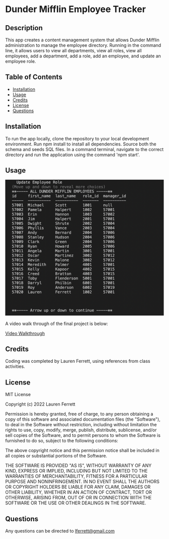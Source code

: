 # Dunder Mifflin Employee Tracker

## Description

This app creates a content management system that allows Dunder Mifflin administration to manage the employee directory. Running in the command line, it allows users to view all departments, view all roles, view all employees, add a department, add a role, add an employee, and update an employee role. 

## Table of Contents

- [Installation](#installation)
- [Usage](#usage)
- [Credits](#credits)
- [License](#license)
- [Questions](#questions)

## Installation

To run the app locally, clone the repository to your local development environment. Run npm install to install all dependencies. Source both the schema and seeds SQL files. In a command terminal, navigate to the correct directory and run the application using the command 'npm start'.

## Usage

![Screenshot of Final Code](./assets/employeeTracker_screenshot.png)

A video walk through of the final project is below:

[Video Walkthrough](https://drive.google.com/file/d/1_EW5BJspHMWlEKekBMs8exYUDGV6ylAx/view?usp=sharing)

## Credits

Coding was completed by Lauren Ferrett, using references from class activities.

## License

MIT License

Copyright (c) 2022 Lauren Ferrett

Permission is hereby granted, free of charge, to any person obtaining a copy
of this software and associated documentation files (the "Software"), to deal
in the Software without restriction, including without limitation the rights
to use, copy, modify, merge, publish, distribute, sublicense, and/or sell
copies of the Software, and to permit persons to whom the Software is
furnished to do so, subject to the following conditions:

The above copyright notice and this permission notice shall be included in all
copies or substantial portions of the Software.

THE SOFTWARE IS PROVIDED "AS IS", WITHOUT WARRANTY OF ANY KIND, EXPRESS OR
IMPLIED, INCLUDING BUT NOT LIMITED TO THE WARRANTIES OF MERCHANTABILITY,
FITNESS FOR A PARTICULAR PURPOSE AND NONINFRINGEMENT. IN NO EVENT SHALL THE
AUTHORS OR COPYRIGHT HOLDERS BE LIABLE FOR ANY CLAIM, DAMAGES OR OTHER
LIABILITY, WHETHER IN AN ACTION OF CONTRACT, TORT OR OTHERWISE, ARISING FROM,
OUT OF OR IN CONNECTION WITH THE SOFTWARE OR THE USE OR OTHER DEALINGS IN THE
SOFTWARE.

## Questions
Any questions can be directed to lferrett@gmail.com
